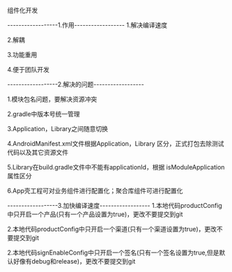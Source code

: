 组件化开发

------------------1.作用------------------
1.解决编译速度

2.解耦

3.功能重用

4.便于团队开发


------------------2.解决的问题------------------

1.模块包名问题，要解决资源冲突

2.gradle中版本号统一管理

3.Application，Library之间随意切换

4.AndroidManifest.xml文件根据Application，Library 区分，正式打包去除测试代码以及其它资源文件

5.Library在build.gradle文件中不能有applicationId，根据 isModuleApplication 属性区分
  
6.App壳工程可对业务组件进行配置化；聚合库组件可进行配置化


------------------3.加快编译速度------------------
1.本地代码productConfig中只开启一个产品(只有一个产品设置为true)，更改不要提交到git

2.本地代码productConfig中只开启一个渠道(只有一个渠道设置为true)，更改不要提交到git

2.本地代码signEnableConfig中只开启一个签名(只有一个签名设置为true,但是默认好像有debug和release)，更改不要提交到git